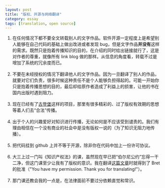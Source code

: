 ```yaml
---
layout: post
title: "版权、开源与网络翻译"
category: essay
tags: [translation, open source]
---
```



1. 在任何情况下都不要全文转载别人的文字作品。软件开源一定程度上是希望别人能够在自己代码的基础上做出改进或者发现 bug，但是文字作品**并没有**这样的需求。既然只是抱着传播知识的目的，在介绍的同时给出链接就行了，这是对作者的尊重，就像所有 link blog 做的那样。从信息的角度看，转载不过是增加了系统的冗余度而已。<br><br>
2. 不要在未经授权的情况下翻译他人的文字作品。因为一旦翻译了别人的作品，就要对它们负责，很多时候这种责任不是个人能够负担得起的。可能一开始你只是抱着传播思想的目的，最后却给原作者造成了利益上的损害，让他的书在国内出版时遇到阻力。<br><br>
3. 现在已经有了[古登堡](http://g.yeeyan.org/)这样的项目，那里有很多精彩的、过了版权有效期的思想等着人们去“合法”传播。<br><br>
4. 出于个人的兴趣爱好对知识进行传播，无论如何是不应该受到谴责的。我们有理由相信在一个没有商业的社会中是没有版权一说的（为了知识无阻力地传播）。<br><br>
5. 把代码挂到 github 上并不等于开源，除非你在代码中加上一份许可协议。<br><br>
6. 大三上过一门叫《知识产权法》的课，虽然现在早已把“伯尔尼公约”忘得一干二净，但这门课至少让我有了版权的意识。我在翻译[这篇文章](http://chengyichao.info/learnable-programming/)时就得到了 Bret 的批准（"You have my permission. Thank you for translating!"）。<br><br>
7. 那门课还教会我的一点是，在法律面前不要过分依赖直觉和常识。



